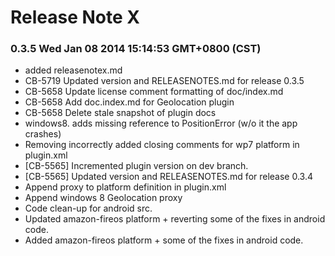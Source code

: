 <!--
#
# Licensed to the Apache Software Foundation (ASF) under one
# or more contributor license agreements.  See the NOTICE file
# distributed with this work for additional information
# regarding copyright ownership.  The ASF licenses this file
# to you under the Apache License, Version 2.0 (the
# "License"); you may not use this file except in compliance
# with the License.  You may obtain a copy of the License at
# 
# http://www.apache.org/licenses/LICENSE-2.0
# 
# Unless required by applicable law or agreed to in writing,
# software distributed under the License is distributed on an
# "AS IS" BASIS, WITHOUT WARRANTIES OR CONDITIONS OF ANY
#  KIND, either express or implied.  See the License for the
# specific language governing permissions and limitations
# under the License.
#
-->
# Release Note X


### 0.3.5 Wed Jan 08 2014 15:14:53 GMT+0800 (CST)
 *  added releasenotex.md
 *  CB-5719 Updated version and RELEASENOTES.md for release 0.3.5
 *  CB-5658 Update license comment formatting of doc/index.md
 *  CB-5658 Add doc.index.md for Geolocation plugin
 *  CB-5658 Delete stale snapshot of plugin docs
 *  windows8. adds missing reference to PositionError (w/o it the app crashes)
 *  Removing incorrectly added closing comments for wp7 platform in plugin.xml
 *  [CB-5565] Incremented plugin version on dev branch.
 *  [CB-5565] Updated version and RELEASENOTES.md for release 0.3.4
 *  Append proxy to platform definition in plugin.xml
 *  Append windows 8 Geolocation proxy
 *  Code clean-up for android src.
 *  Updated amazon-fireos platform + reverting some of the fixes in android code.
 *  Added amazon-fireos platform + some of the fixes in android code.